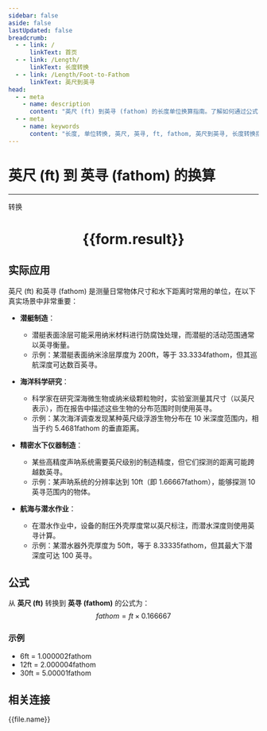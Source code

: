 ```yaml
---
sidebar: false
aside: false
lastUpdated: false
breadcrumb:
  - - link: /
      linkText: 首页
  - - link: /Length/
      linkText: 长度转换
  - - link: /Length/Foot-to-Fathom
      linkText: 英尺到英寻
head:
  - - meta
    - name: description
      content: "英尺 (ft) 到英寻 (fathom) 的长度单位换算指南。了解如何通过公式 fathom = ft × 0.166667 转换为英寻。"
  - - meta
    - name: keywords
      content: "长度, 单位转换, 英尺, 英寻, ft, fathom, 英尺到英寻, 长度转换指南"
---
```

# 英尺 (ft) 到 英寻 (fathom) 的换算
---
<script setup>
import { onMounted, reactive, inject, ref } from 'vue'
import { NButton, NForm, NFormItem, NInput, NInputNumber, NSelect, NCard, useMessage,NGrid ,NGi } from 'naive-ui'
import { defineClientComponent } from 'vitepress'
import { Length } from '../../files';

const convert = inject('convert')

const form = reactive({
  number: null,
  result: '',
})

const convertHandler = () => {
  if (form.number !== null && !isNaN(form.number)) {
    const convertedValue = parseFloat(form.number) * 0.166667
    form.result = `${form.number}ft = ${convertedValue.toFixed(6)}fathom`
  } else {
    form.result = '请输入有效的数值。'
  }
}
</script>

<n-form size="large" :model="form">
  <n-form-item label="英尺 (ft)">
    <n-input-number v-model:value="form.number" placeholder="输入英尺" style="width: 100%" />
  </n-form-item>
  <n-form-item>
    <n-button type="primary" @click="convertHandler" block>转换</n-button>
  </n-form-item>
</n-form>

<n-card  embedded :bordered="false" hoverable>
  <div  style="text-align:center">
    <h1>{{form.result}}</h1>
  </div>
</n-card>

## 实际应用

英尺 (ft) 和英寻 (fathom) 是测量日常物体尺寸和水下距离时常用的单位，在以下真实场景中非常重要：

- **潜艇制造**：
  - 潜艇表面涂层可能采用纳米材料进行防腐蚀处理，而潜艇的活动范围通常以英寻衡量。
  - 示例：某潜艇表面纳米涂层厚度为 200ft，等于 33.3334fathom，但其巡航深度可达数百英寻。

- **海洋科学研究**：
  - 科学家在研究深海微生物或纳米级颗粒物时，实验室测量其尺寸（以英尺表示），而在报告中描述这些生物的分布范围时则使用英寻。
  - 示例：某次海洋调查发现某种英尺级浮游生物分布在 10 米深度范围内，相当于约 5.4681fathom 的垂直距离。

- **精密水下仪器制造**：
  - 某些高精度声呐系统需要英尺级别的制造精度，但它们探测的距离可能跨越数英寻。
  - 示例：某声呐系统的分辨率达到 10ft（即 1.66667fathom），能够探测 10 英寻范围内的物体。

- **航海与潜水作业**：
  - 在潜水作业中，设备的耐压外壳厚度常以英尺标注，而潜水深度则使用英寻计算。
  - 示例：某潜水器外壳厚度为 50ft，等于 8.33335fathom，但其最大下潜深度可达 100 英寻。

## 公式

从 **英尺 (ft)** 转换到 **英寻 (fathom)** 的公式为：
$$ fathom = ft \times 0.166667 $$

### 示例
- 6ft = 1.000002fathom
- 12ft = 2.000004fathom
- 30ft = 5.00001fathom

## 相关连接
<n-grid x-gap="12" :cols="4">
  <n-gi v-for="(file, index) in Length" :key="index">
    <n-button
      text
      tag="a"
      :href="file.path"
      type="primary"
    >
      {{file.name}}
    </n-button>
  </n-gi>
</n-grid>